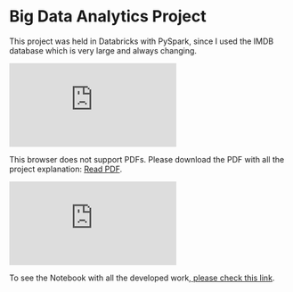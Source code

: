 # Big Data Analytics Project

This project was held in Databricks with PySpark, since I used the IMDB database which is very large and always changing.

<object data="http://yoursite.com/the.pdf" type="application/pdf" width="700px" height="700px">
    <embed src="http://yoursite.com/the.pdf">
        <p>This browser does not support PDFs. Please download the PDF with all the project explanation: <a href="https://github.com/beatrizctgoncalves/project_bda/blob/master/BDA%20-%20Project.pdf">Read PDF</a>.</p>
    </embed>
</object>

<object data="http://yoursite.com/the.pdf" type="application/pdf" width="700px" height="700px">
    <embed src="http://yoursite.com/the.pdf">
        <p>To see the Notebook with all the developed work,<a href="https://github.com/beatrizctgoncalves/project_bda/blob/master/Exam_BDA_20210695.ipynb">
        please check this link</a>.</p>
    </embed>
</object>
